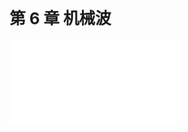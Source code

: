 # 第 6 章 机械波

<object data="第 6 章 机械波.pdf" type="application/pdf" width="150%" height="800">
    <embed src="第 6 章 机械波.pdf" type="application/pdf" />
</object>